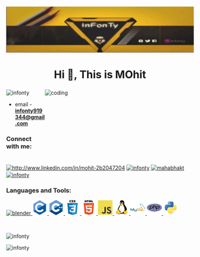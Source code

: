 ![logo](https://github.com/Infonty/Infonty/blob/main/WhatsApp%20Image%202023-03-26%20at%2012.22.21%20PM.jpeg)
<h1 align="center"><b>Hi 👋, This is MOhit</b></h1>
<h3 align="center"><i></i></h3>
<img align="right" alt="coding" width="400" height="200"src="https://images.squarespace-cdn.com/content/v1/56af9236b6aa60cdf1c52b4b/1464950341113-VN4PQR9DU6LSKDIVHPGI/image-asset.gif">




<p align="left"> <img src="https://komarev.com/ghpvc/?username=infonty&label=Profile%20views&color=0e75b6&style=flat" alt="infonty" /> </p>



- email - **infonty919344@gmail.com**



<h3 align="left">Connect with me:</h3>

<p align="left">
<a href="https://linkedin.com/in/http://www.linkedin.com/in/mohit-2b2047204" target="blank"><img align="center" src="https://raw.githubusercontent.com/rahuldkjain/github-profile-readme-generator/master/src/images/icons/Social/linked-in-alt.svg" alt="http://www.linkedin.com/in/mohit-2b2047204" height="30" width="40" /></a>
<a href="https://instagram.com/infonty" target="blank"><img align="center" src="https://raw.githubusercontent.com/rahuldkjain/github-profile-readme-generator/master/src/images/icons/Social/instagram.svg" alt="infonty" height="30" width="40" /></a>
<a href="https://www.youtube.com/c/mahabhakt" target="blank"><img align="center" src="https://raw.githubusercontent.com/rahuldkjain/github-profile-readme-generator/master/src/images/icons/Social/youtube.svg" alt="mahabhakt" height="30" width="40" /></a>
<a href="https://www.leetcode.com/infonty" target="blank"><img align="center" src="https://raw.githubusercontent.com/rahuldkjain/github-profile-readme-generator/master/src/images/icons/Social/leet-code.svg" alt="infonty" height="30" width="40" /></a>
</p>

<h3 align="left">Languages and Tools:</h3>
<p align="left"> <a href="https://www.blender.org/" target="_blank" rel="noreferrer"> <img src="https://download.blender.org/branding/community/blender_community_badge_white.svg" alt="blender" width="40" height="40"/> </a> <a href="https://www.cprogramming.com/" target="_blank" rel="noreferrer"> <img src="https://raw.githubusercontent.com/devicons/devicon/master/icons/c/c-original.svg" alt="c" width="40" height="40"/> </a> <a href="https://www.w3schools.com/cpp/" target="_blank" rel="noreferrer"> <img src="https://raw.githubusercontent.com/devicons/devicon/master/icons/cplusplus/cplusplus-original.svg" alt="cplusplus" width="40" height="40"/> </a> <a href="https://www.w3schools.com/css/" target="_blank" rel="noreferrer"> <img src="https://raw.githubusercontent.com/devicons/devicon/master/icons/css3/css3-original-wordmark.svg" alt="css3" width="40" height="40"/> </a> <a href="https://www.w3.org/html/" target="_blank" rel="noreferrer"> <img src="https://raw.githubusercontent.com/devicons/devicon/master/icons/html5/html5-original-wordmark.svg" alt="html5" width="40" height="40"/> </a> <a href="https://developer.mozilla.org/en-US/docs/Web/JavaScript" target="_blank" rel="noreferrer"> <img src="https://raw.githubusercontent.com/devicons/devicon/master/icons/javascript/javascript-original.svg" alt="javascript" width="40" height="40"/> </a> <a href="https://www.linux.org/" target="_blank" rel="noreferrer"> <img src="https://raw.githubusercontent.com/devicons/devicon/master/icons/linux/linux-original.svg" alt="linux" width="40" height="40"/> </a> <a href="https://www.mysql.com/" target="_blank" rel="noreferrer"> <img src="https://raw.githubusercontent.com/devicons/devicon/master/icons/mysql/mysql-original-wordmark.svg" alt="mysql" width="40" height="40"/> </a> <a href="https://www.php.net" target="_blank" rel="noreferrer"> <img src="https://raw.githubusercontent.com/devicons/devicon/master/icons/php/php-original.svg" alt="php" width="40" height="40"/> </a> <a href="https://www.python.org" target="_blank" rel="noreferrer"> <img src="https://raw.githubusercontent.com/devicons/devicon/master/icons/python/python-original.svg" alt="python" width="40" height="40"/> </a> </p>
<p>                                                
&nbsp
&nbsp
&nbsp
&nbsp
&nbsp
  &nbsp
  &nbsp
  &nbsp
  &nbsp
  &nbsp
  &nbsp
&nbsp</p>



<!-- <p><img align="left" src="https://github-readme-stats.vercel.app/api/top-langs?username=infonty&show_icons=true&locale=en&layout=compact" alt="infonty" /></p> -->

<p>&nbsp;<img align="left" src="https://github-readme-stats.vercel.app/api?username=infonty&show_icons=true&locale=en" alt="infonty" /></p>

<p align="left"><img align="left" src="https://github-readme-streak-stats.herokuapp.com/?user=infonty&" alt="infonty" /></p>
